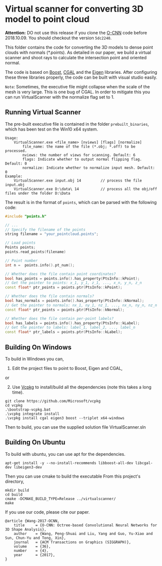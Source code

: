 # Virtual scanner for converting 3D model to point cloud

**Attention:** DO not use this release if you clone the [O-CNN](https://github.com/Microsoft/O-CNN) code before 2018.10.09. You should checkout the version `5dc2240`.

This folder contains the code for converting the 3D models to dense point clouds with normals (\*.points). As detailed in our paper, we build a virtual scanner and shoot rays to calculate the intersection point and oriented normal. 

The code is based on [Boost](https://www.boost.org/), [CGAL](http://www.cgal.org/) and the [Eigen](http://eigen.tuxfamily.org/index.php?title=Main_Page) libraries. After configuring these three libraries properly, the code can be built with visual studio easily.

`Note`: Sometimes, the executive file might collapse when the scale of the mesh is very large. This is one bug of CGAL. In order to mitigate this you can run VirtualScanner with the normalize flag set to 1.


## Running Virtual Scanner
The pre-built executive file is contained in the folder `prebuilt_binaries`, which has been test on the Win10 x64 system. 

    Usage:  
        VirtualScanner.exe <file_name> [nviews] [flags] [normalize]
            file_name: the name of the file (*.obj; *.off) to be processed.
            nviews: the number of views for scanning. Default: 6
            flags: Indicate whether to output normal flipping flag. Default: 0
            normalize: Indicate whether to normalize input mesh. Default: 0
    Example:
        VirtualScanner.exe input.obj 14         // process the file input.obj
        VirtualScanner.exe D:\data\ 14          // process all the obj/off files under the folder D:\Data

The result is in the format of `points`, which can be parsed with the following code:

```cpp
#include "points.h"

// ...
// Specify the filename of the points
string filename = "your_pointcloud.points";

// Load points
Points points;
points.read_points(filename)

// Point number
int n =  points.info().pt_num();

// Whether does the file contain point coordinates?
bool has_points = points.info().has_property(PtsInfo::kPoint);
// Get the pointer to points: x_1, y_1, z_1, ..., x_n, y_n, z_n
const float* ptr_points = points.ptr(PtsInfo::kPoint);

// Whether does the file contain normals?
bool has_normals = points.info().has_property(PtsInfo::kNormal);
// Get the pointer to normals: nx_1, ny_1, nz_1, ..., nx_n, ny_n, nz_n
const float* ptr_points = points.ptr(PtsInfo::kNormal);

// Whether does the file contain per-point labels?
bool has_labels = points.info().has_property(PtsInfo::kLabel);
// Get the pointer to labels: label_1, label_2, ..., label_n
const float* ptr_labels = points.ptr(PtsInfo::kLabel);
```

## Building On Windows
To build in Windows you can,

1. Edit the project files to point to Boost, Eigen and CGAL,

or 

2. Use [Vcpkg](https://github.com/Microsoft/vcpkg) to install/build all the dependencies (note this takes a long time).
  ```
  git clone https://github.com/Microsoft/vcpkg
  cd vcpkg
  .\bootstrap-vcpkg.bat
  .\vcpkg integrate install
  .\vcpkg install cgal eigen3 boost --triplet x64-windows
  ```
  Then to build, you can use the supplied solution file VirtualScanner.sln


## Building On Ubuntu
To build with ubuntu, you can use apt for the dependencies.
```
apt-get install -y --no-install-recommends libboost-all-dev libcgal-dev libeigen3-dev
```
Then you can use cmake to build the executable
From this project's directory,
```
mkdir build
cd build
cmake -DCMAKE_BUILD_TYPE=Release ../virtualscanner/
make
```

If you use our code, please cite our paper.

    @article {Wang-2017-OCNN,
        title     = {O-CNN: Octree-based Convolutional Neural Networks for 3D Shape Analysis},
        author    = {Wang, Peng-Shuai and Liu, Yang and Guo, Yu-Xiao and Sun, Chun-Yu and Tong, Xin},
        journal   = {ACM Transactions on Graphics (SIGGRAPH)},
        volume    = {36},
        number    = {4},
        year      = {2017},
    }
